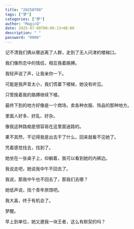 ```yaml
---
title: "20250708"
tags: ["梦"]
categories: ["梦"]
author: "MagicQ"
date: 2025-07-08T00:06:13+08:00
description: " "
password: "0000"
---
```


记不清我们俩从哪逃离了人群，走到了无人问津的楼梯口。

我们像热恋中的情侣，相互挽着胳膊。

我轻声说了声，让我亲你一下。

可能是我声音太小，我们慌着下楼梯，她没有听见。

只管挽着我的胳膊继续下楼。

最终下到的地方好像是一个商场，卖各种衣服、饰品的那种地方。

里面人好多、好乱、好杂。

像我这种路痴是很容易在这里面迷路的。

果不其然，不记得我是出去干了什么，回来就看不见她了。

凭着感觉找去，找到了。

她坐在一张桌子上，仰躺着，我可以看到她的内裤边。

我说走吧，她说我中午不回去了。

我说，那我中午也不回去了，那我们去哪？

她低声说，找个青年旅馆吧。

我大喜，终于有机会了。

梦醒。

早上到单位，她又邀我一块王者，这么有默契的吗？


